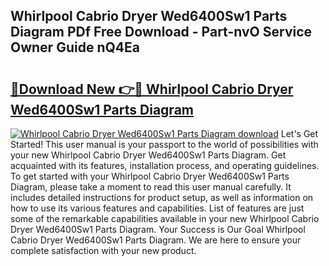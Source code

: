 ## Whirlpool Cabrio Dryer Wed6400Sw1 Parts Diagram PDf Free Download - Part-nvO Service Owner Guide nQ4Ea

# <h2><a href="http://dfqnt4.blite.top/?on=Whirlpool+Cabrio+Dryer+Wed6400Sw1+Parts+Diagram">🔗Download New 👉🔴 Whirlpool Cabrio Dryer Wed6400Sw1 Parts Diagram</a></h2>

[![Whirlpool Cabrio Dryer Wed6400Sw1 Parts Diagram download](https://i.imgur.com/lujVjoI.png)](http://dfqnt4.blite.top/?on=Whirlpool+Cabrio+Dryer+Wed6400Sw1+Parts+Diagram)
Let's Get Started! This user manual is your passport to the world of possibilities with your new Whirlpool Cabrio Dryer Wed6400Sw1 Parts Diagram. Get acquainted with its features, installation process, and operating guidelines. To get started with your Whirlpool Cabrio Dryer Wed6400Sw1 Parts Diagram, please take a moment to read this user manual carefully. It includes detailed instructions for product setup, as well as information on how to use its various features and capabilities. List of features are just some of the remarkable capabilities available in your new Whirlpool Cabrio Dryer Wed6400Sw1 Parts Diagram. Your Success is Our Goal Whirlpool Cabrio Dryer Wed6400Sw1 Parts Diagram. We are here to ensure your complete satisfaction with your new product.
